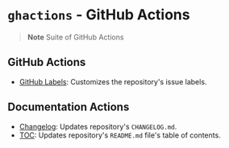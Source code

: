 # `ghactions` - GitHub Actions

> **Note**
> Suite of GitHub Actions

## GitHub Actions

- [GitHub Labels](src/GitHub/github-labels/): Customizes the repository's issue labels.

## Documentation Actions

- [Changelog](src/Documentation/changelog/): Updates repository's `CHANGELOG.md`.
- [TOC](src/Documentation/toc/): Updates repository's `README.md` file's table of contents.


